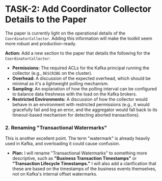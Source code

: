 # TASK-2: Add Coordinator Collector Details to the Paper

The paper is currently light on the operational details of the `CoordinatorCollector`. Adding this information will make the toolkit seem more robust and production-ready.

**Action:** Add a new section to the paper that details the following for the `CoordinatorCollector`:

*   **Permissions:** The required ACLs for the Kafka principal running the collector (e.g., `DESCRIBE` on the cluster).
*   **Overhead:** A discussion of the expected overhead, which should be minimal as it's a lightweight polling mechanism.
*   **Sampling:** An explanation of how the polling interval can be configured to balance data freshness with the load on the Kafka brokers.
*   **Restricted Environments:** A discussion of how the collector would behave in an environment with restricted permissions (e.g., it would gracefully fail and log an error, and the aggregator would fall back to its timeout-based mechanism for detecting aborted transactions).


### 2. Renaming "Transactional Watermarks"

This is another excellent point. The term "watermark" is already heavily used in Kafka, and overloading it could cause confusion.

*   **Plan:** I will rename "Transactional Watermarks" to something more descriptive, such as **"Business Transaction Timestamps"** or **"Transaction Lifecycle Timestamps."** I will also add a clarification that these are based on the timestamps of the business events themselves, not on Kafka's internal offset watermarks.

